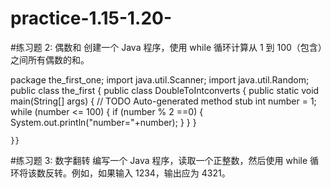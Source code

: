 # practice-1.15-1.20-
#练习题 2: 偶数和
创建一个 Java 程序，使用 while 循环计算从 1 到 100（包含）之间所有偶数的和。

package the_first_one;
import java.util.Scanner;
import java.util.Random;
public class the_first {
	public class DoubleToIntconverts {
	public static void main(String[] args) {
		// TODO Auto-generated method stub
    int number = 1;
    while (number <= 100) {
    	if (number % 2 ==0) {
    		System.out.println("number="+number);
    	}
    }
        }
       
    		   
       
	}}

 #练习题 3: 数字翻转
编写一个 Java 程序，读取一个正整数，然后使用 while 循环将该数反转。例如，如果输入 1234，输出应为 4321。

